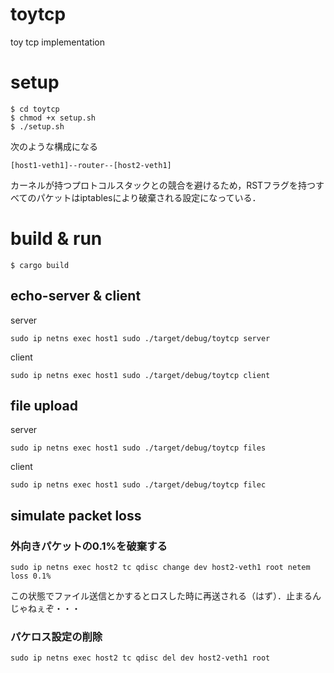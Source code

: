 # toytcp

toy tcp implementation

# setup

```
$ cd toytcp
$ chmod +x setup.sh
$ ./setup.sh
```

次のような構成になる
```
[host1-veth1]--router--[host2-veth1]
```

カーネルが持つプロトコルスタックとの競合を避けるため，RSTフラグを持つすべてのパケットはiptablesにより破棄される設定になっている．


# build & run 

```
$ cargo build
```

## echo-server & client

server
```
sudo ip netns exec host1 sudo ./target/debug/toytcp server
```

client
```
sudo ip netns exec host1 sudo ./target/debug/toytcp client
```

## file upload

server
```
sudo ip netns exec host1 sudo ./target/debug/toytcp files
```

client
```
sudo ip netns exec host1 sudo ./target/debug/toytcp filec
```

## simulate packet loss

### 外向きパケットの0.1%を破棄する

```
sudo ip netns exec host2 tc qdisc change dev host2-veth1 root netem loss 0.1%
```

この状態でファイル送信とかするとロスした時に再送される（はず）．止まるんじゃねぇぞ・・・

### パケロス設定の削除

```
sudo ip netns exec host2 tc qdisc del dev host2-veth1 root
```
